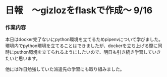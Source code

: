 # 日報　〜gizlozをflaskで作成〜 9/16

### 作業内容

本日はdocker完了ないにpython環境を立てるためpipenvについて学びました。
環境内でpython環境を立てることはできましたが、dockerを立ち上げる際に同時にputhon環境を立てられるようにしたいので、明日も引き続き学習していきたいと思います。

他には昨日勉強していた派遣先の学習にも取り組みました。